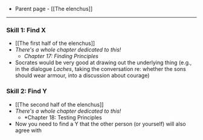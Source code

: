 - Parent page - [[The elenchus]]
---
### Skill 1: Find X
- [[The first half of the elenchus]]
- *There's a whole chapter dedicated to this!* 
	- *Chapter 17: Finding Principles*
- Socrates would be very good at drawing out the underlying thing (e.g., in the dialogue *Laches*, taking the conversation re: whether the sons should wear armour, into a discussion about courage)
### Skill 2: Find Y
- [[The second half of the elenchus]]
- *There's a whole chapter dedicated to this!* 
	- *Chapter 18: Testing Principles
- Now you need to find a Y that the other person (or yourself) will also agree with
